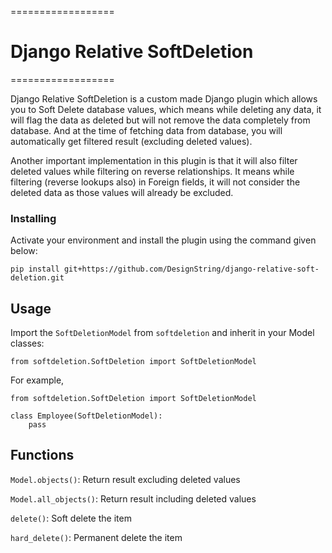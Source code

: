 ==================
# Django Relative SoftDeletion
==================

Django Relative SoftDeletion is a custom made Django plugin which allows you to Soft Delete database values, which means while deleting any data, it will flag the data as deleted but will not remove the data completely from database. And at the time of fetching data from database, you will automatically get filtered result (excluding deleted values).

Another important implementation in this plugin is that it will also filter deleted values while filtering on reverse relationships. It means while filtering (reverse lookups also) in Foreign fields, it will not consider the deleted data as those values will already be excluded.


### Installing

Activate your environment and install the plugin using the command given below:

```
pip install git+https://github.com/DesignString/django-relative-soft-deletion.git
```


## Usage

Import the `SoftDeletionModel` from `softdeletion` and inherit in your Model classes:

```
from softdeletion.SoftDeletion import SoftDeletionModel
```

For example, 
```
from softdeletion.SoftDeletion import SoftDeletionModel

class Employee(SoftDeletionModel):
	pass
```

## Functions

`Model.objects()`: Return result excluding deleted values

`Model.all_objects()`: Return result including deleted values

`delete()`: Soft delete the item

`hard_delete()`: Permanent delete the item

